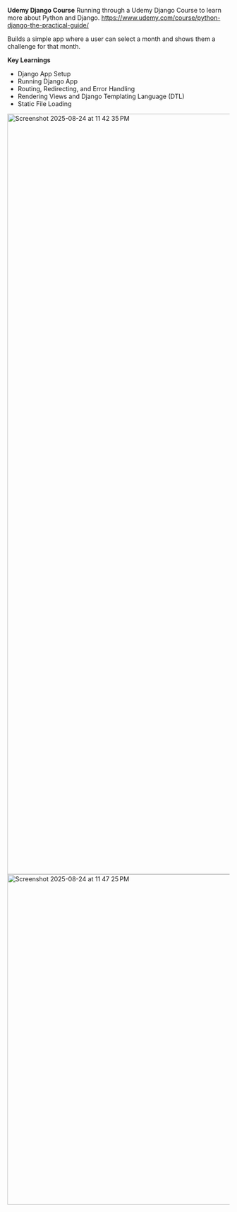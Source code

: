 **Udemy Django Course**
Running through a Udemy Django Course to learn more about Python and Django.
https://www.udemy.com/course/python-django-the-practical-guide/

Builds a simple app where a user can select a month and shows them a challenge for that month.

**Key Learnings**
- Django App Setup
- Running Django App
- Routing, Redirecting, and Error Handling
- Rendering Views and Django Templating Language (DTL)
- Static File Loading

<img width="2246" height="1722" alt="Screenshot 2025-08-24 at 11 42 35 PM" src="https://github.com/user-attachments/assets/abed98c0-48d9-4072-9608-17b7f6fa1ee4" />
<img width="2256" height="748" alt="Screenshot 2025-08-24 at 11 47 25 PM" src="https://github.com/user-attachments/assets/4ea223c7-eeb6-43d8-91ca-eba35cbf2689" />
